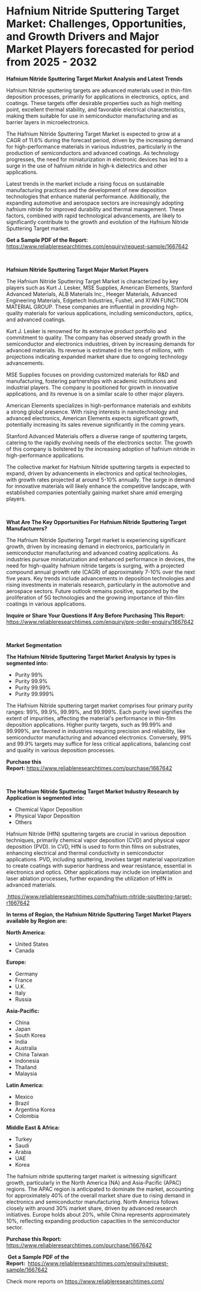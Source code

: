 <p><h1>Hafnium Nitride Sputtering Target Market: Challenges, Opportunities, and Growth Drivers and Major Market Players forecasted for period from 2025 - 2032</h1></p><p><strong>Hafnium Nitride Sputtering Target Market Analysis and Latest Trends</strong></p>
<p><p>Hafnium Nitride sputtering targets are advanced materials used in thin-film deposition processes, primarily for applications in electronics, optics, and coatings. These targets offer desirable properties such as high melting point, excellent thermal stability, and favorable electrical characteristics, making them suitable for use in semiconductor manufacturing and as barrier layers in microelectronics.</p><p>The Hafnium Nitride Sputtering Target Market is expected to grow at a CAGR of 11.6% during the forecast period, driven by the increasing demand for high-performance materials in various industries, particularly in the production of semiconductors and advanced coatings. As technology progresses, the need for miniaturization in electronic devices has led to a surge in the use of hafnium nitride in high-k dielectrics and other applications.</p><p>Latest trends in the market include a rising focus on sustainable manufacturing practices and the development of new deposition technologies that enhance material performance. Additionally, the expanding automotive and aerospace sectors are increasingly adopting hafnium nitride for improved durability and thermal management. These factors, combined with rapid technological advancements, are likely to significantly contribute to the growth and evolution of the Hafnium Nitride Sputtering Target market.</p></p>
<p><strong>Get a Sample PDF of the Report:&nbsp;</strong> <a href="https://www.reliableresearchtimes.com/enquiry/request-sample/1667642?utm_campaign=3087&utm_medium=2&utm_source=Github&utm_content=ia&utm_term=08032025&utm_id=hafnium-nitride-sputtering-target">https://www.reliableresearchtimes.com/enquiry/request-sample/1667642</a></p>
<p>&nbsp;</p>
<p><strong>Hafnium Nitride Sputtering Target Major Market Players</strong></p>
<p><p>The Hafnium Nitride Sputtering Target Market is characterized by key players such as Kurt J. Lesker, MSE Supplies, American Elements, Stanford Advanced Materials, ALB Materials Inc., Heeger Materials, Advanced Engineering Materials, Edgetech Industries, Fushel, and XI'AN FUNCTION MATERIAL GROUP. These companies are influential in providing high-quality materials for various applications, including semiconductors, optics, and advanced coatings.</p><p>Kurt J. Lesker is renowned for its extensive product portfolio and commitment to quality. The company has observed steady growth in the semiconductor and electronics industries, driven by increasing demands for advanced materials. Its revenue is estimated in the tens of millions, with projections indicating expanded market share due to ongoing technology advancements.</p><p>MSE Supplies focuses on providing customized materials for R&D and manufacturing, fostering partnerships with academic institutions and industrial players. The company is positioned for growth in innovative applications, and its revenue is on a similar scale to other major players.</p><p>American Elements specializes in high-performance materials and exhibits a strong global presence. With rising interests in nanotechnology and advanced electronics, American Elements expects significant growth, potentially increasing its sales revenue significantly in the coming years.</p><p>Stanford Advanced Materials offers a diverse range of sputtering targets, catering to the rapidly evolving needs of the electronics sector. The growth of this company is bolstered by the increasing adoption of hafnium nitride in high-performance applications.</p><p>The collective market for Hafnium Nitride sputtering targets is expected to expand, driven by advancements in electronics and optical technologies, with growth rates projected at around 5-10% annually. The surge in demand for innovative materials will likely enhance the competitive landscape, with established companies potentially gaining market share amid emerging players.</p></p>
<p>&nbsp;</p>
<p><strong>What Are The Key Opportunities For Hafnium Nitride Sputtering Target Manufacturers?</strong></p>
<p><p>The Hafnium Nitride Sputtering Target market is experiencing significant growth, driven by increasing demand in electronics, particularly in semiconductor manufacturing and advanced coating applications. As industries pursue miniaturization and enhanced performance in devices, the need for high-quality hafnium nitride targets is surging, with a projected compound annual growth rate (CAGR) of approximately 7-10% over the next five years. Key trends include advancements in deposition technologies and rising investments in materials research, particularly in the automotive and aerospace sectors. Future outlook remains positive, supported by the proliferation of 5G technologies and the growing importance of thin-film coatings in various applications.</p></p>
<p><strong>Inquire or Share Your Questions If Any Before Purchasing This Report:</strong> <a href="https://www.reliableresearchtimes.com/enquiry/pre-order-enquiry/1667642?utm_campaign=3087&utm_medium=2&utm_source=Github&utm_content=ia&utm_term=08032025&utm_id=hafnium-nitride-sputtering-target">https://www.reliableresearchtimes.com/enquiry/pre-order-enquiry/1667642</a></p>
<p>&nbsp;</p>
<p><strong>Market Segmentation</strong></p>
<p><strong>The Hafnium Nitride Sputtering Target Market Analysis by types is segmented into:</strong></p>
<p><ul><li>Purity 99%</li><li>Purity 99.9%</li><li>Purity 99.99%</li><li>Purity 99.999%</li></ul></p>
<p><p>The Hafnium Nitride sputtering target market comprises four primary purity ranges: 99%, 99.9%, 99.99%, and 99.999%. Each purity level signifies the extent of impurities, affecting the material's performance in thin-film deposition applications. Higher purity targets, such as 99.99% and 99.999%, are favored in industries requiring precision and reliability, like semiconductor manufacturing and advanced electronics. Conversely, 99% and 99.9% targets may suffice for less critical applications, balancing cost and quality in various deposition processes.</p></p>
<p><strong>Purchase this Report:&nbsp;</strong><a href="https://www.reliableresearchtimes.com/purchase/1667642?utm_campaign=3087&utm_medium=2&utm_source=Github&utm_content=ia&utm_term=08032025&utm_id=hafnium-nitride-sputtering-target">https://www.reliableresearchtimes.com/purchase/1667642</a></p>
<p>&nbsp;</p>
<p><strong>The Hafnium Nitride Sputtering Target Market Industry Research by Application is segmented into:</strong></p>
<p><ul><li>Chemical Vapor Deposition</li><li>Physical Vapor Deposition</li><li>Others</li></ul></p>
<p><p>Hafnium Nitride (HfN) sputtering targets are crucial in various deposition techniques, primarily chemical vapor deposition (CVD) and physical vapor deposition (PVD). In CVD, HfN is used to form thin films on substrates, enhancing electrical and thermal conductivity in semiconductor applications. PVD, including sputtering, involves target material vaporization to create coatings with superior hardness and wear resistance, essential in electronics and optics. Other applications may include ion implantation and laser ablation processes, further expanding the utilization of HfN in advanced materials.</p></p>
<p><a href="https://www.reliableresearchtimes.com/hafnium-nitride-sputtering-target-r1667642?utm_campaign=3087&utm_medium=2&utm_source=Github&utm_content=ia&utm_term=08032025&utm_id=hafnium-nitride-sputtering-target">&nbsp;https://www.reliableresearchtimes.com/hafnium-nitride-sputtering-target-r1667642</a></p>
<p><strong>In terms of Region, the Hafnium Nitride Sputtering Target Market Players available by Region are:</strong></p>
<p>
    <p> <strong> North America: </strong>
        <ul>
            <li>United States</li>
            <li>Canada</li>
        </ul>
        </p> 
    <p> <strong> Europe: </strong>
        <ul>
            <li>Germany</li>
            <li>France</li>
            <li>U.K.</li>
            <li>Italy</li>
            <li>Russia</li>
        </ul>
        </p> 
    <p> <strong> Asia-Pacific: </strong>
        <ul>
            <li>China</li>
            <li>Japan</li>
            <li>South Korea</li>
            <li>India</li>
            <li>Australia</li>
            <li>China Taiwan</li>
            <li>Indonesia</li>
            <li>Thailand</li>
            <li>Malaysia</li>
        </ul>
        </p> 
    <p> <strong> Latin America: </strong>
        <ul>
            <li>Mexico</li>
            <li>Brazil</li>
            <li>Argentina Korea</li>
            <li>Colombia</li>
        </ul>
        </p> 
    <p> <strong> Middle East & Africa: </strong>
        <ul>
            <li>Turkey</li>
            <li>Saudi</li>
            <li>Arabia</li>
            <li>UAE</li>
            <li>Korea</li>
        </ul>
    </p>
    </p>
<p><p>The hafnium nitride sputtering target market is witnessing significant growth, particularly in the North America (NA) and Asia-Pacific (APAC) regions. The APAC region is anticipated to dominate the market, accounting for approximately 40% of the overall market share due to rising demand in electronics and semiconductor manufacturing. North America follows closely with around 30% market share, driven by advanced research initiatives. Europe holds about 20%, while China represents approximately 10%, reflecting expanding production capacities in the semiconductor sector.</p></p>
<p><strong>Purchase this Report: </strong><a href="https://www.reliableresearchtimes.com/purchase/1667642?utm_campaign=3087&utm_medium=2&utm_source=Github&utm_content=ia&utm_term=08032025&utm_id=hafnium-nitride-sputtering-target">https://www.reliableresearchtimes.com/purchase/1667642</a></p>
<p>&nbsp;<strong>Get a Sample PDF of the Report:&nbsp;&nbsp;</strong><a href="https://www.reliableresearchtimes.com/enquiry/request-sample/1667642?utm_campaign=3087&utm_medium=2&utm_source=Github&utm_content=ia&utm_term=08032025&utm_id=hafnium-nitride-sputtering-target">https://www.reliableresearchtimes.com/enquiry/request-sample/1667642</a></p>
<p><strong></strong></p>
<p>Check more reports on <a href="https://www.reliableresearchtimes.com/?utm_campaign=3087&utm_medium=2&utm_source=Github&utm_content=ia&utm_term=08032025&utm_id=hafnium-nitride-sputtering-target">https://www.reliableresearchtimes.com/</a></p>